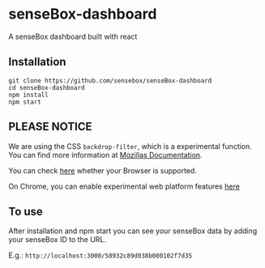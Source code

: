 # senseBox-dashboard
A senseBox dashboard built with react

## Installation
```
git clone https://github.com/sensebox/senseBox-dashboard
cd senseBox-dashboard
npm install
npm start
```

## PLEASE NOTICE
We are using the CSS `backdrop-filter`, which is a experimental function. You can find more information at [Mozillas Documentation](https://developer.mozilla.org/de/docs/Web/CSS/backdrop-filter).

You can check [here](http://caniuse.com/#feat=css-backdrop-filter) whether your Browser is supported.

On Chrome, you can enable experimental web platform features [here](chrome://flags/#enable-experimental-web-platform-features)

## To use
After installation and npm start you can see your senseBox data by adding your senseBox ID to the URL.

E.g.: `http://localhost:3000/58932c89d038b000102f7d35`
